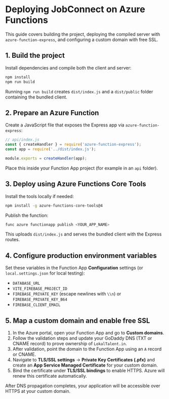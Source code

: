 # Deploying JobConnect on Azure Functions

This guide covers building the project, deploying the compiled server with `azure-function-express`, and configuring a custom domain with free SSL.

## 1. Build the project

Install dependencies and compile both the client and server:

```bash
npm install
npm run build
```

Running `npm run build` creates `dist/index.js` and a `dist/public` folder containing the bundled client.

## 2. Prepare an Azure Function

Create a JavaScript file that exposes the Express app via `azure-function-express`:

```javascript
// api/index.js
const { createHandler } = require('azure-function-express');
const app = require('../dist/index.js');

module.exports = createHandler(app);
```

Place this inside your Function App project (for example in an `api` folder).

## 3. Deploy using Azure Functions Core Tools

Install the tools locally if needed:

```bash
npm install -g azure-functions-core-tools@4
```

Publish the function:

```bash
func azure functionapp publish <YOUR_APP_NAME>
```

This uploads `dist/index.js` and serves the bundled client with the Express routes.

## 4. Configure production environment variables

Set these variables in the Function App **Configuration** settings (or `local.settings.json` for local testing):

- `DATABASE_URL`
- `VITE_FIREBASE_PROJECT_ID`
- `FIREBASE_PRIVATE_KEY` (escape newlines with `\\n`) or `FIREBASE_PRIVATE_KEY_B64`
- `FIREBASE_CLIENT_EMAIL`

## 5. Map a custom domain and enable free SSL

1. In the Azure portal, open your Function App and go to **Custom domains**.
2. Follow the validation steps and update your GoDaddy DNS (TXT or CNAME record) to prove ownership of `LokalTalent.in`.
3. After validation, point the domain to the Function App using an `A` record or CNAME.
4. Navigate to **TLS/SSL settings** → **Private Key Certificates (.pfx)** and create an **App Service Managed Certificate** for your custom domain.
5. Bind the certificate under **TLS/SSL bindings** to enable HTTPS. Azure will renew this certificate automatically.

After DNS propagation completes, your application will be accessible over HTTPS at your custom domain.
